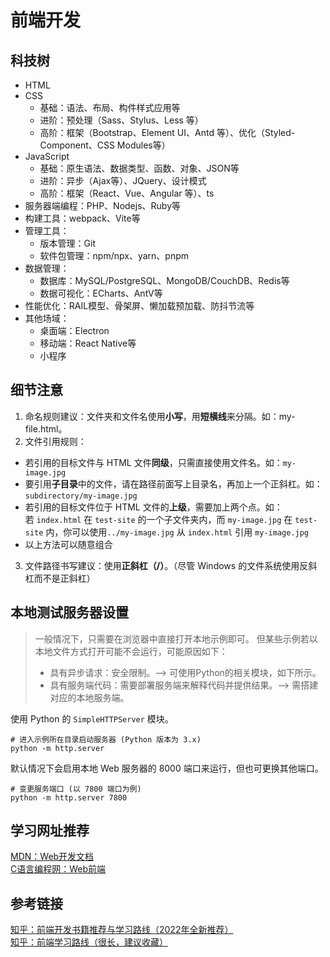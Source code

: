 # 前端开发

## 科技树

- HTML
- CSS
	- 基础：语法、布局、构件样式应用等
	- 进阶：预处理（Sass、Stylus、Less 等）
	- 高阶：框架（Bootstrap、Element UI、Antd 等）、优化（Styled-Component、CSS Modules等）
- JavaScript
	- 基础：原生语法、数据类型、函数、对象、JSON等
	- 进阶：异步（Ajax等）、JQuery、设计模式
	- 高阶：框架（React、Vue、Angular 等）、ts
- 服务器端编程：PHP、Nodejs、Ruby等
- 构建工具：webpack、Vite等
- 管理工具：
	- 版本管理：Git
	- 软件包管理：npm/npx、yarn、pnpm
- 数据管理：
	- 数据库：MySQL/PostgreSQL、MongoDB/CouchDB、Redis等
	- 数据可视化：ECharts、AntV等
- 性能优化：RAIL模型、骨架屏、懒加载预加载、防抖节流等
- 其他场域：
	- 桌面端：Electron
	- 移动端：React Native等
	- 小程序

## 细节注意

1. 命名规则建议：文件夹和文件名使用**小写**，用**短横线**来分隔。如：my-file.html。
2. 文件引用规则：
  - 若引用的目标文件与 HTML 文件**同级**，只需直接使用文件名。如：`my-image.jpg`
  - 要引用**子目录**中的文件，请在路径前面写上目录名，再加上一个正斜杠。如：`subdirectory/my-image.jpg`
  - 若引用的目标文件位于 HTML 文件的**上级**，需要加上两个点。如：若 `index.html` 在 `test-site` 的一个子文件夹内，而 `my-image.jpg` 在 `test-site` 内，你可以使用`../my-image.jpg` 从 `index.html` 引用 `my-image.jpg`
  - 以上方法可以随意组合
3. 文件路径书写建议：使用**正斜杠（/）**。（尽管 Windows 的文件系统使用反斜杠而不是正斜杠）

## 本地测试服务器设置

>一般情况下，只需要在浏览器中直接打开本地示例即可。
>但某些示例若以本地文件方式打开可能不会运行，可能原因如下：
>- 具有异步请求：安全限制。——> 可使用Python的相关模块，如下所示。
>- 具有服务端代码：需要部署服务端来解释代码并提供结果。——> 需搭建对应的本地服务端。

使用 Python 的 `SimpleHTTPServer` 模块。
```
# 进入示例所在目录启动服务器 (Python 版本为 3.x)
python -m http.server
```
默认情况下会启用本地 Web 服务器的 8000 端口来运行，但也可更换其他端口。
```
# 变更服务端口 (以 7800 端口为例)
python -m http.server 7800
```

## 学习网址推荐

[MDN：Web开发文档](https://developer.mozilla.org/zh-CN/)<br>
[C语言编程网：Web前端](http://c.biancheng.net/)

## 参考链接

[知乎：前端开发书籍推荐与学习路线（2022年全新推荐）](https://zhuanlan.zhihu.com/p/115110546)<br>
[知乎：前端学习路线（很长，建议收藏）](https://zhuanlan.zhihu.com/p/164701269)
